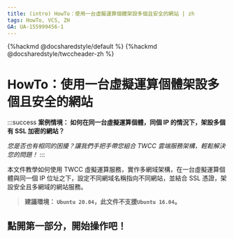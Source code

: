 ```yaml
---
title: (intro) HowTo：使用一台虛擬運算個體架設多個且安全的網站 | zh
tags: HowTo, VCS, ZH
GA: UA-155999456-1
---
```


{%hackmd @docsharedstyle/default %}
{%hackmd @docsharedstyle/twccheader-zh %}

# HowTo：使用一台虛擬運算個體架設多個且安全的網站

:::success
<i class="fa fa-star" aria-hidden="true"></i> **案例情境： 如何在同一台虛擬運算個體，同個 IP 的情況下，架設多個有 SSL 加密的網站？** 

*您是否也有相同的困擾？讓我們手把手帶您組合 TWCC 雲端服務架構，輕鬆解決您的問題！*
:::

本文件教學如何使用 TWCC 虛擬運算服務，實作多網域架構，在一台虛擬運算個體與同一個 IP 位址之下，設定不同網域名稱指向不同網站，並結合 SSL 憑證，架設安全且多網域的網站服務。


> **建議環境： ```Ubuntu 20.04```，此文件不支援```Ubuntu 16.04```。**

## <i class="fa fa-backward" aria-hidden="true"></i> 點開第一部分，開始操作吧！